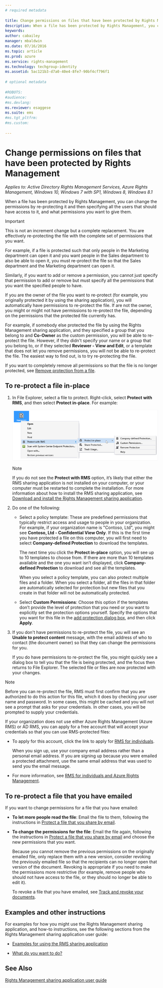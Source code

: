 ```yaml
---
# required metadata

title: Change permissions on files that have been protected by Rights Management | Azure RMS
description: When a file has been protected by Rights Management, you can change the permissions by re-protecting it and then specifying all the users that should have access to it, and what permissions you want to give them.
keywords:
author: cabailey
manager: mbaldwin
ms.date: 07/16/2016
ms.topic: article
ms.prod: azure
ms.service: rights-management
ms.technology: techgroup-identity
ms.assetid: 5ac121b3-d7a0-40e4-8fe7-90bf4cf796f1

# optional metadata

#ROBOTS:
#audience:
#ms.devlang:
ms.reviewer: esaggese
ms.suite: ems
#ms.tgt_pltfrm:
#ms.custom:

---
```


# Change permissions on files that have been protected by Rights Management

*Applies to: Active Directory Rights Management Services, Azure Rights Management, Windows 10, Windows 7 with SP1, Windows 8, Windows 8.1*

When a file has been protected by Rights Management, you can change the permissions by re-protecting it and then specifying all the users that should have access to it, and what permissions you want to give them.

> [!IMPORTANT]
> This is not an increment change but a complete replacement. You are effectively re-protecting the file with the complete set of permissions that you want.
> 
>  For example, if a file is protected such that only people in the Marketing department can open it and you want people in the Sales department to also be able to open it, you must re-protect the file so that the Sales department and the Marketing department can open it.
>
> Similarly, if you want to add or remove a permission, you cannot just specify that permission to add or remove but must specify all the permissions that you want the specified people to have.

If you are the owner of the file you want to re-protect (for example, you originally protected it by using the sharing application), you will automatically have permissions to re-protect the file. If are not the owner, you might or might not have permissions to re-protect the file, depending on the permissions that the protected file currently has. 

For example, if somebody else protected the file by using the Rights Management sharing application, and they specified a group that you belong to and **Co-Owner** as the custom permission, you will be able to re-protect the file. However, if they didn't specify your name or a group that you belong to, or if they selected **Reviewer - View and Edit**, or a template that does not let you remove permissions, you will not be able to re-protect the file. The easiest way to find out, is to try re-protecting the file.

If you want to completely remove all permissions so that the file is no longer protected, see [Remove protection from a file](sharing-app-remove-protection.md).

## To re-protect a file in-place

1.  In File Explorer, select a file to protect. Right-click, select **Protect with RMS**, and then select **Protect in-place**. For example:

    ![Protect in-place menu option](../media/ADRMS_MSRMSApp_SP_CompanyDefined.png)

    > [!NOTE]
    > If you do not see the **Protect with RMS** option, it’s likely that either the RMS sharing application is not installed on your computer, or your computer must be restarted to complete the installation. For more information about how to install the RMS sharing application, see [Download and install the Rights Management sharing application](install-sharing-app.md).

2.  Do one of the following:

    -   Select a policy template: These are predefined permissions that typically restrict access and usage to people in your organization. For example, if your organization name is "Contoso, Ltd", you might see **Contoso, Ltd - Confidential View Only**. If this is the first time you have protected a file on this computer, you will first need to select **Company-defined Protection** to download the templates.

        The next time you click the **Protect in-place** option, you will see up to 10 templates to choose from. If there are more than 10 templates available and the one you want isn’t displayed, click **Company-defined Protection** to download and see all the templates.

        When you select a policy template, you can also protect multiple files and a folder. When you select a folder, all the files in that folder are automatically selected for protection but new files that you create in that folder will not be automatically protected.

    -   Select **Custom Permissions**: Choose this option if the templates don’t provide the level of protection that you need  or you want to explicitly set the protection options yourself. Specify the options that you want for this file in the [add protection dialog box](sharing-app-dialog-box.md), and then click **Apply**.

3. If you don't have permissions to re-protect the file, you will see an **Unable to protect content** message, with the email address of who to contact (the document owner) so that they can change the permissions for you.

    If you do have permissions to re-protect the file, you might quickly see a dialog box to tell you that the file is being protected, and the focus then returns to File Explorer. The selected file or files are now protected with your changes. 

> [!NOTE]
> Before you can re-protect the file, RMS must first confirm that you are authorized to do this action for this file, which it does by checking your user name and password. In some cases, this might be cached and you will not see a prompt that asks for your credentials. In other cases, you will be prompted to supply your credentials.
>
> If your organization does not use either Azure Rights Management (Azure RMS) or AD RMS, you can apply for a free account that will accept your credentials so that you can use RMS-protected files:
>
> -   To apply for this account, click the link to apply for [RMS for individuals](http://go.microsoft.com/fwlink/?LinkId=309469).
>
>     When you sign up, use your company email address rather than a personal email address. If you are signing up because you were emailed a protected attachment, use the same email address that was used to send you the email message.
> -   For more information, see [RMS for individuals and Azure Rights Management](../understand-explore/rms-for-individuals.md).

## To re-protect a file that you have emailed

If you want to change permissions for a file that you have emailed:

- **To let more people read the file**: Email the file to them, following the instructions in [Protect a file that you share by email](sharing-app-protect-by-email.md).

- **To change the permissions for the file**: Email the file again, following the instructions in [Protect a file that you share by email](sharing-app-protect-by-email.md) and choose the new permissions that you want. 

	Because you cannot remove the previous permissions on the originally emailed file, only replace them with a new version, consider revoking the previously emailed file so that the recipients can no longer open that version of the document. Revoking is appropriate if you need to make the permissions more restrictive (for example, remove people who should not have access to the file, or they should no longer be able to edit it).

	To revoke a file that you have emailed, see [Track and revoke your documents](sharing-app-track-revoke.md).


## Examples and other instructions
For examples for how you might use the Rights Management sharing application, and how-to instructions, see the following sections from the Rights Management sharing application user guide:

-   [Examples for using the RMS sharing application](sharing-app-user-guide.md#examples-for-using-the-rms-sharing-application)

-   [What do you want to do?](sharing-app-user-guide.md#what-do-you-want-to-do)

## See Also
[Rights Management sharing application user guide](sharing-app-user-guide.md)
